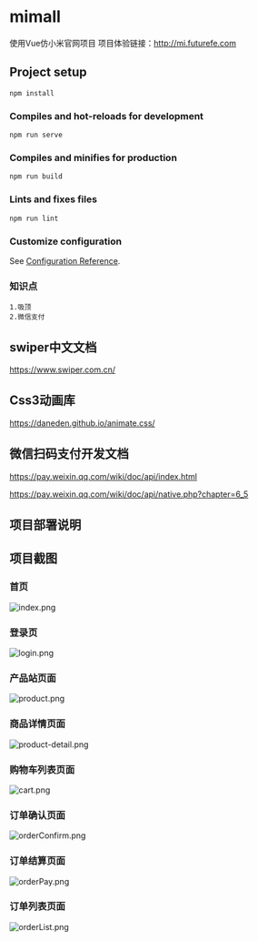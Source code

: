 # mimall
使用Vue仿小米官网项目
项目体验链接：http://mi.futurefe.com
## Project setup
```
npm install
```

### Compiles and hot-reloads for development
```
npm run serve
```

### Compiles and minifies for production
```
npm run build
```

### Lints and fixes files
```
npm run lint
```

### Customize configuration
See [Configuration Reference](https://cli.vuejs.org/config/).
### 知识点
```
1.吸顶
2.微信支付
```
## swiper中文文档
https://www.swiper.com.cn/

## Css3动画库
https://daneden.github.io/animate.css/

## 微信扫码支付开发文档
https://pay.weixin.qq.com/wiki/doc/api/index.html

https://pay.weixin.qq.com/wiki/doc/api/native.php?chapter=6_5

## 项目部署说明

## 项目截图
### 首页
![index.png](./resource/screenshots/index.png)
### 登录页
![login.png](./resource/screenshots/login.png)
### 产品站页面
![product.png](./resource/screenshots/product.png)
### 商品详情页面
![product-detail.png](./resource/screenshots/product-detail.png)
### 购物车列表页面
![cart.png](./resource/screenshots/cart.png)
### 订单确认页面
![orderConfirm.png](./resource/screenshots/orderConfirm.png)
### 订单结算页面
![orderPay.png](./resource/screenshots/orderPay.png)
### 订单列表页面
![orderList.png](./resource/screenshots/orderList.png)



